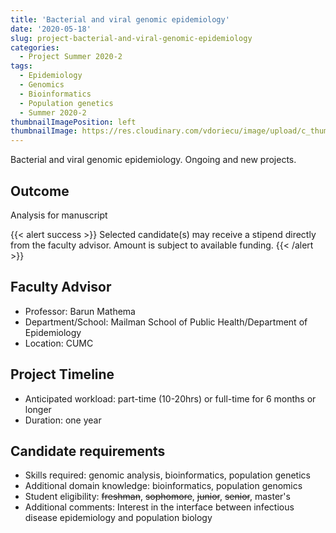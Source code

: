 ```yaml
---
title: 'Bacterial and viral genomic epidemiology'
date: '2020-05-18'
slug: project-bacterial-and-viral-genomic-epidemiology
categories:
  - Project Summer 2020-2
tags:
  - Epidemiology
  - Genomics
  - Bioinformatics
  - Population genetics
  - Summer 2020-2
thumbnailImagePosition: left
thumbnailImage: https://res.cloudinary.com/vdoriecu/image/upload/c_thumb,w_200,g_face/v1579389866/chromosomes_s30ivl.png
---
```

Bacterial and viral genomic epidemiology. Ongoing and new projects.

<!--more-->

## Outcome

Analysis for manuscript

{{< alert success >}}
Selected candidate(s) may receive a stipend directly from the faculty advisor. Amount is subject to available funding.
{{< /alert >}}

## Faculty Advisor
+ Professor: Barun Mathema
+ Department/School: Mailman School of Public Health/Department of Epidemiology
+ Location: CUMC

## Project Timeline
+ Anticipated workload: part-time (10-20hrs) or full-time for 6 months or longer
+ Duration: one year

## Candidate requirements
+ Skills required: genomic analysis, bioinformatics, population genetics
+ Additional domain knowledge: bioinformatics, population genomics
+ Student eligibility: ~~freshman~~, ~~sophomore~~, ~~junior~~, ~~senior~~, master's
+ Additional comments: Interest in the interface between infectious disease epidemiology and population biology

